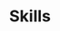 ---
# An instance of the Featurette widget.
# Documentation: https://wowchemy.com/docs/page-builder/
widget: featurette

# This file represents a page section.
headless: true

active: true
# Order that this section appears on the page.
weight: 50

title: Skills
subtitle:

content:
  # Automatically link email and phone or display as text?
  autolink: true
# Showcase personal skills or business features.
# - Add/remove as many `feature` blocks below as you like.
# - For available icons, see: https://wowchemy.com/docs/page-builder/#icons
feature:
  - description: R | STATA | SAS | SPSS 
    icon: r-project
    icon_pack: fab
    name: Statistical Software
  - description: Kobo toolbox | SurveyCTO | REDCap 
    icon: odk  
    icon_pack: custom
    name: Data collection app
  - description: Project Management | Surveys | budget 
    icon: project1
    icon_pack: custom
    name: Project Management
  - description: Causal inference | Impact Evaluation
    icon: impact
    icon_pack: custom
    name: Impact Evaluation
  - description: Power BI | R markdown (flexdashboard) | Shine app
    icon: graph
    icon_pack: custom
    name: Dashboard
  - description: Study design | Sampling technique | Statistical modelling
    icon: study
    icon_pack: custom
    name: Study design

# Uncomment to use emoji icons.
#- icon: ":smile:"
#  icon_pack: "emoji"
#  name: "Emojiness"
#  description: "100%"

# Uncomment to use custom SVG icons.
# Place your custom SVG icon in `assets/media/icons/`.
# Reference the SVG icon name (without `.svg` extension) in the `icon` field.
# For example, reference `assets/media/icons/xyz.svg` as `icon: 'xyz'`
#- icon: "stata"
 # icon_pack: "custom"
  #name: "Surfing"
  #description: "90%"

---